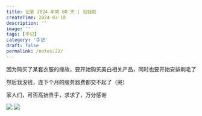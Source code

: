 ```yaml
---
title: 记录 2024 年第 80 天 | 没钱啦
createTime: 2024-03-18
description: ''
image: ''
tags: [手记]
category: '手记'
draft: false 
permalink: /notes/22/
---
```

因为购买了某套衣服的缘故，要开始购买美白相关产品，同时也要开始安排剃毛了

然后我没钱，连下个月的服务器费都交不起了（哭）

家人们，可否高抬贵手，求求了，万分感谢

![](https://server.akio.top/api/v2/objects/icon/zorjxhkblyw64z43rz.jpg)
![](https://server.akio.top/api/v2/objects/icon/i4hutnaefiwi7gcjat.png)
